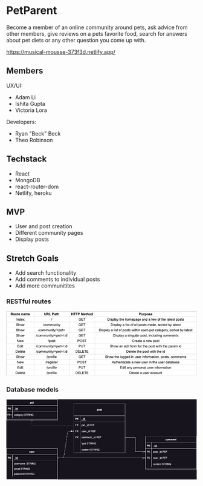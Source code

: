 # PetParent

Become a member of an online community around pets, ask advice from other members, give reviews on a pets favorite food, search for answers about pet diets or any other question you come up with.

https://musical-mousse-373f3d.netlify.app/

## Members
UX/UI:
- Adam Li
- Ishita Gupta
- Victoria Lora

Developers:
- Ryan "Beck" Beck
- Theo Robinson

## Techstack
- React
- MongoDB
- react-router-dom
- Netlify, heroku

## MVP
- User and post creation
- Different community pages
- Display posts

## Stretch Goals
- Add search functionality
- Add comments to individual posts
- Add more communitites
 
### RESTful routes
![RESTful routes](pics/RESTfulRoutes.png)

### Database models
![ERD routes](pics/nam1_database_models.png)